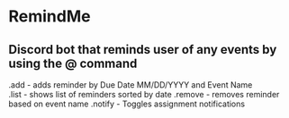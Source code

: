 # RemindMe
## Discord bot that reminds user of any events by using the @ command

.add - adds reminder by Due Date MM/DD/YYYY and Event Name\
.list - shows list of reminders sorted by date
.remove - removes reminder based on event name 
.notify - Toggles assignment notifications
